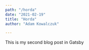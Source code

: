 ```yaml
---
path: "/horda"
date: "2021-02-19"
title: "Horda"
author: "Adam Kowalczuk"

---
```

This is my second blog post in Gatsby